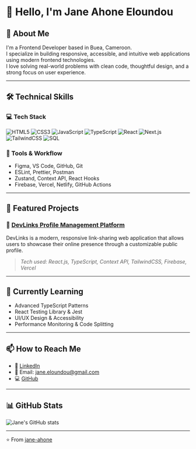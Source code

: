 # 👋 Hello, I'm Jane Ahone Eloundou

## 🚀 About Me
I'm a Frontend Developer based in Buea, Cameroon.  
I specialize in building responsive, accessible, and intuitive web applications using modern frontend technologies.  
I love solving real-world problems with clean code, thoughtful design, and a strong focus on user experience.

---

## 🛠 Technical Skills

### 💻 Tech Stack
![HTML5](https://img.shields.io/badge/HTML5-E34F26?style=flat&logo=html5&logoColor=white)
![CSS3](https://img.shields.io/badge/CSS3-1572B6?style=flat&logo=css3&logoColor=white)
![JavaScript](https://img.shields.io/badge/JavaScript-F7DF1E?style=flat&logo=javascript&logoColor=black)
![TypeScript](https://img.shields.io/badge/TypeScript-3178C6?style=flat&logo=typescript&logoColor=white)
![React](https://img.shields.io/badge/React-20232A?style=flat&logo=react&logoColor=61DAFB)
![Next.js](https://img.shields.io/badge/Next.js-000000?style=flat&logo=nextdotjs&logoColor=white)
![TailwindCSS](https://img.shields.io/badge/Tailwind_CSS-38B2AC?style=flat&logo=tailwind-css&logoColor=white)
![SQL](https://img.shields.io/badge/SQL-4479A1?style=flat&logo=postgresql&logoColor=white)

### 🧰 Tools & Workflow
- Figma, VS Code, GitHub, Git
- ESLint, Prettier, Postman
- Zustand, Context API, React Hooks
- Firebase, Vercel, Netlify, GitHub Actions

---

## 🧩 Featured Projects

### 🔗 [DevLinks Profile Management Platform](https://github.com/jane-ahone/devlinks-platform)

DevLinks is a modern, responsive link-sharing web application that allows users to showcase their online presence through a customizable public profile.

> _Tech used: React.js, TypeScript, Context API, TailwindCSS, Firebase, Vercel_

---


## 🌱 Currently Learning

- Advanced TypeScript Patterns  
- React Testing Library & Jest  
- UI/UX Design & Accessibility  
- Performance Monitoring & Code Splitting  

---

## 📫 How to Reach Me

- 🔗 [LinkedIn](https://www.linkedin.com/in/jane-eloundou-678808266/)
- 📧 Email: jane.eloundou@gmail.com
- 💻 [GitHub](https://github.com/jane-ahone)

---

## 📊 GitHub Stats

![Jane's GitHub stats](https://github-readme-stats.vercel.app/api?username=jane-ahone&show_icons=true&theme=radical)

---

⭐️ From [jane-ahone](https://github.com/jane-ahone)
